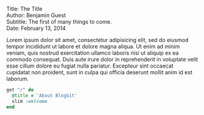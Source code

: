 Title:    The Title  
Author:   Benjamin Guest  
Subtitle: The first of many things to come.  
Date:     February 13, 2014  

Lorem ipsum dolor sit amet, consectetur adipisicing elit, sed do eiusmod tempor incididunt ut labore et dolore magna aliqua. Ut enim ad minim veniam, quis nostrud exercitation ullamco laboris nisi ut aliquip ex ea commodo consequat. Duis aute irure dolor in reprehenderit in voluptate velit esse cillum dolore eu fugiat nulla pariatur. Excepteur sint occaecat cupidatat non proident, sunt in culpa qui officia deserunt mollit anim id est laborum.

```ruby
get "/" do
  @title = 'About BlogGit'
  slim :welcome
end

```
